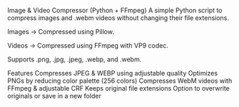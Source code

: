 Image & Video Compressor (Python + FFmpeg)
A simple Python script to compress images and .webm videos without changing their file extensions.

Images → Compressed using Pillow.

Videos → Compressed using FFmpeg with VP9 codec.

Supports .png, .jpg, .jpeg, .webp, and .webm.

Features
Compresses JPEG & WEBP using adjustable quality
Optimizes PNGs by reducing color palette (256 colors)
Compresses WebM videos with FFmpeg & adjustable CRF
Keeps original file extensions
Option to overwrite originals or save in a new folder
